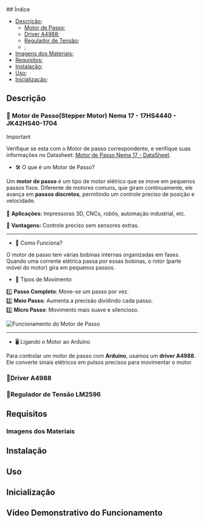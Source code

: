 ﻿﻿## Índice
- [Descrição](#descrição);
    - [Motor de Passo](#motor-de-passostepper-motor-nema-17---17hs4440---jk42hs40-1704);
    - [Driver A4988](#driver-a4988);
    - [Regulador de Tensão](#regulador-de-tensão-lm2596);
    - []();
- [Imagens dos Materiais](#imagens-dos-materiais);
- [Requisitos](#requisitos);
- [Instalação](#instalação);
- [Uso](#uso);
- [Inicialização](#inicialização);


## Descrição 

 ### 📌 Motor de Passo(Stepper Motor) Nema 17 - 17HS4440 - JK42HS40-1704
> [!IMPORTANT]
> Verifique se esta com o Motor de passo correspondente, e verifique suas informações no Datasheet: [Motor de Passo Nema 17 - DataSheet](Datasheet%20-%2017HS4401S.pdf).

- 🛠 O que é um Motor de Passo?

Um **motor de passo** é um tipo de motor elétrico que se move em pequenos passos fixos. Diferente de motores comuns, que giram continuamente, ele avança em **passos discretos**, permitindo um controle preciso de posição e velocidade.  
<br>
🔹 **Aplicações:** Impressoras 3D, CNCs, robôs, automação industrial, etc.  

🔹 **Vantagens:** Controle preciso sem sensores extras. 

---

- 🎯 Como Funciona?  

O motor de passo tem várias bobinas internas organizadas em fases. Quando uma corrente elétrica passa por essas bobinas, o rotor (parte móvel do motor) gira em pequenos passos.  

- 🔄 Tipos de Movimento  

1️⃣ **Passo Completo**: Move-se um passo por vez.  
2️⃣ **Meio Passo**: Aumenta a precisão dividindo cada passo.  
3️⃣ **Micro Passo**: Movimento mais suave e silencioso.  

![Funcionamento do Motor de Passo](https://upload.wikimedia.org/wikipedia/commons/4/4f/StepperMotor.gif)  

---

- 🖥 Ligando o Motor ao Arduino  

Para controlar um motor de passo com **Arduino**, usamos um **driver A4988**. Ele converte sinais elétricos em pulsos precisos para movimentar o motor.  

 ### 📌Driver A4988

 ### 📌Regulador de Tensão LM2596

## Requisitos

### Imagens dos Materiais

## Instalação

## Uso

## Inicialização

## Vídeo Demonstrativo do Funcionamento


